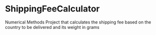 # ShippingFeeCalculator
Numerical Methods Project that calculates the shipping fee based on the country to be delivered and its weight in grams
